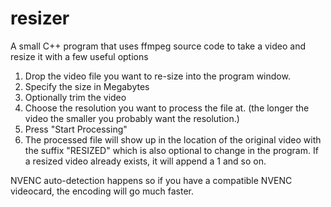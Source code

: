 # resizer
A small C++ program that uses ffmpeg source code to take a video and resize it with a few useful options

1. Drop the video file you want to re-size into the program window.
2. Specify the size in Megabytes
3. Optionally trim the video
4. Choose the resolution you want to process the file at. (the longer the video the smaller you probably want the resolution.)
5. Press "Start Processing"
6. The processed file will show up in the location of the original video with the suffix "RESIZED" which is also optional to change in the program. If a resized video already exists, it will append a 1 and so on.

NVENC auto-detection happens so if you have a compatible NVENC videocard, the encoding will go much faster.
